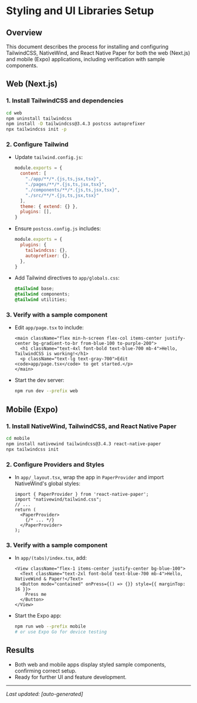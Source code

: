# Styling and UI Libraries Setup

## Overview
This document describes the process for installing and configuring TailwindCSS, NativeWind, and React Native Paper for both the web (Next.js) and mobile (Expo) applications, including verification with sample components.

## Web (Next.js)
### 1. Install TailwindCSS and dependencies
```sh
cd web
npm uninstall tailwindcss
npm install -D tailwindcss@3.4.3 postcss autoprefixer
npx tailwindcss init -p
```

### 2. Configure Tailwind
- Update `tailwind.config.js`:
  ```js
  module.exports = {
    content: [
      "./app/**/*.{js,ts,jsx,tsx}",
      "./pages/**/*.{js,ts,jsx,tsx}",
      "./components/**/*.{js,ts,jsx,tsx}",
      "./src/**/*.{js,ts,jsx,tsx}"
    ],
    theme: { extend: {} },
    plugins: [],
  }
  ```
- Ensure `postcss.config.js` includes:
  ```js
  module.exports = {
    plugins: {
      tailwindcss: {},
      autoprefixer: {},
    },
  }
  ```
- Add Tailwind directives to `app/globals.css`:
  ```css
  @tailwind base;
  @tailwind components;
  @tailwind utilities;
  ```

### 3. Verify with a sample component
- Edit `app/page.tsx` to include:
  ```tsx
  <main className="flex min-h-screen flex-col items-center justify-center bg-gradient-to-br from-blue-100 to-purple-200">
    <h1 className="text-4xl font-bold text-blue-700 mb-4">Hello, TailwindCSS is working!</h1>
    <p className="text-lg text-gray-700">Edit <code>app/page.tsx</code> to get started.</p>
  </main>
  ```
- Start the dev server:
  ```sh
  npm run dev --prefix web
  ```

## Mobile (Expo)
### 1. Install NativeWind, TailwindCSS, and React Native Paper
```sh
cd mobile
npm install nativewind tailwindcss@3.4.3 react-native-paper
npx tailwindcss init
```

### 2. Configure Providers and Styles
- In `app/_layout.tsx`, wrap the app in `PaperProvider` and import NativeWind's global styles:
  ```tsx
  import { PaperProvider } from 'react-native-paper';
  import "nativewind/tailwind.css";
  // ...
  return (
    <PaperProvider>
      {/* ... */}
    </PaperProvider>
  );
  ```

### 3. Verify with a sample component
- In `app/(tabs)/index.tsx`, add:
  ```tsx
  <View className="flex-1 items-center justify-center bg-blue-100">
    <Text className="text-2xl font-bold text-blue-700 mb-4">Hello, NativeWind & Paper!</Text>
    <Button mode="contained" onPress={() => {}} style={{ marginTop: 16 }}>
      Press me
    </Button>
  </View>
  ```
- Start the Expo app:
  ```sh
  npm run web --prefix mobile
  # or use Expo Go for device testing
  ```

## Results
- Both web and mobile apps display styled sample components, confirming correct setup.
- Ready for further UI and feature development.

---

_Last updated: [auto-generated]_